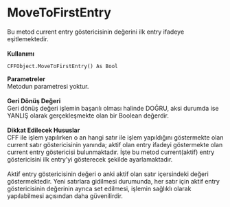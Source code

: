 # MoveToFirstEntry

Bu metod current entry göstericisinin değerini ilk entry ifadeye eşitlemektedir.\
\
**Kullanımı**

```
CFFObject.MoveToFirstEntry() As Bool
```

**Parametreler**\
Metodun parametresi yoktur.\
\
**Geri Dönüş Değeri**\
Geri dönüş değeri işlemin başarılı olması halinde DOĞRU, aksi durumda ise YANLIŞ olarak gerçekleşmekte olan bir Boolean değerdir.\
\
**Dikkat Edilecek Hususlar**\
CFF ile işlem yapılırken o an hangi satır ile işlem yapıldığını göstermekte olan current satır göstericisinin yanında; aktif olan entry ifadeyi göstermekte olan current entry göstericisi bulunmaktadır. İşte bu metod current(aktif) entry göstericisini ilk entry'yi gösterecek şekilde ayarlamaktadır.\
\
Aktif entry göstericisinin değeri o anki aktif olan satır içersindeki değeri göstermektedir. Yeni satırlara gidilmesi durumunda, her satır için aktif entry göstericisinin değerinin ayrıca set edilmesi, işlemin sağlıklı olarak yapılabilmesi açısından daha güvenilirdir.

